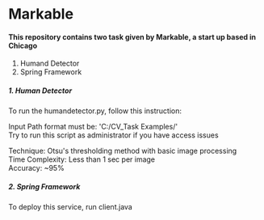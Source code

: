 # Markable

#### This repository contains two task given by Markable, a start up based in Chicago
1. Humand Detector
2. Spring Framework

##### 1. Human Detector
To run the humandetector.py, follow this instruction: 

Input Path format must be: 'C:/CV_Task Examples/'    
Try to run this script as administrator if you have access issues  

Technique: Otsu's thresholding method with basic image processing    
Time Complexity: Less than 1 sec per image    
Accuracy: ~95%

##### 2. Spring Framework
To deploy this service, run client.java
